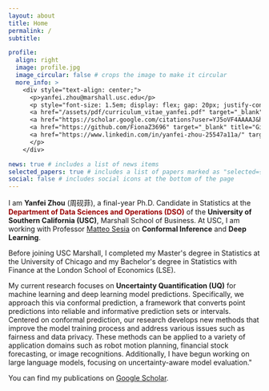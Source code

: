 ```yaml
---
layout: about
title: Home
permalink: /
subtitle:

profile:
  align: right
  image: profile.jpg
  image_circular: false # crops the image to make it circular
  more_info: >
    <div style="text-align: center;">
      <p>yanfei.zhou@marshall.usc.edu</p>
      <p style="font-size: 1.5em; display: flex; gap: 20px; justify-content: center; align-items: center;">
      <a href="/assets/pdf/curriculum_vitae_yanfei.pdf" target="_blank" title="CV" style="margin-left: -10px; margin-right: -8px; margin-top: 1px; font-size: 1.1em;">CV</a>
      <a href="https://scholar.google.com/citations?user=YJ5oVF4AAAAJ&hl=en" target="_blank" title="Google Scholar" style="margin-left: -10px; margin-right: -8px;"><img src="/assets/img/Google_Scholar_logo.svg" alt="Google Scholar" style="width: 28px; height: 28px; vertical-align: text-bottom; margin-top: -2px;"></a>
      <a href="https://github.com/FionaZ3696" target="_blank" title="GitHub" style="margin-left: -6px; margin-right: -12px;"><img src="/assets/img/github-mark.png" alt="GitHub" style="width: 28px; height: 28px; vertical-align: text-bottom; margin-top: -1px;"></a>
      <a href="https://www.linkedin.com/in/yanfei-zhou-25547a11a/" target="_blank" title="LinkedIn" style="margin-left: -10px; margin-top: 2px;"><i class="fa-brands fa-linkedin" style="font-size: 1.1em;"></i></a>
      </p>
    </div>

news: true # includes a list of news items
selected_papers: true # includes a list of papers marked as "selected={true}"
social: false # includes social icons at the bottom of the page
---
```

I am **Yanfei Zhou** (周砚菲), a final-year Ph.D. Candidate in Statistics at the <span style="color:#990000;">**Department of Data Sciences and Operations (DSO)**</span> of the **University of Southern California (USC)**, Marshall School of Business. At USC, I am working with Professor [Matteo Sesia](https://msesia.github.io/) on **Conformal Inference** and **Deep Learning**.

Before joining USC Marshall, I completed my Master's degree in Statistics at the University of Chicago and my Bachelor's degree in Statistics with Finance at the London School of Economics (LSE). 

My current research focuses on **Uncertainty Quantification (UQ)** for machine learning and deep learning model predictions. Specifically, we approach this via conformal prediction, a framework that converts point predictions into reliable and informative prediction sets or intervals. Centered on conformal prediction, our research develops new methods that improve the model training process and address various issues such as fairness and data privacy. These methods can be applied to a variety of application domains such as robot motion planning, financial stock forecasting, or image recognitions. Additionally, I have begun working on large language models, focusing on uncertainty-aware model evaluation."

You can find my publications on [Google Scholar](https://scholar.google.com/citations?user=YJ5oVF4AAAAJ&hl=en).